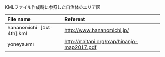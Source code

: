 KMLファイル作成時に参照した自治体のエリア図

| File name                 | Referent                                   |
|:--------------------------|:-------------------------------------------|
| hananomichi-[1st-4th].kml | http://www.hananomichi.jp/	             |
| yoneya.kml                | http://maitani.org/map/hinanjo-map2017.pdf |



